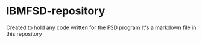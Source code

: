 # IBMFSD-repository
Created to hold any code written for the FSD program
It's a markdown file in this repository
